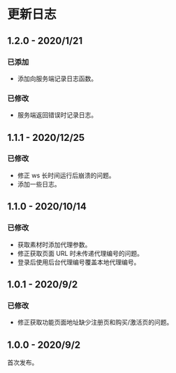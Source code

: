 # 更新日志

## 1.2.0 - 2020/1/21

### 已添加

- 添加向服务端记录日志函数。

### 已修改

- 服务端返回错误时记录日志。

## 1.1.1 - 2020/12/25

### 已修改

- 修正 ws 长时间运行后崩溃的问题。
- 添加一些日志。

## 1.1.0 - 2020/10/14

### 已修改

- 获取素材时添加代理参数。
- 修正获取页面 URL 时未传递代理编号的问题。
- 登录后使用后台代理编号覆盖本地代理编号。

## 1.0.1 - 2020/9/2

### 已修改

- 修正获取功能页面地址缺少注册页和购买/激活页的问题。

## 1.0.0 - 2020/9/2

首次发布。
